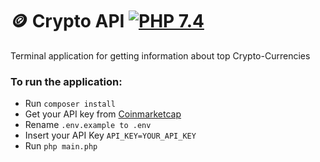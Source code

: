 # 🪙 Crypto API [![PHP 7.4](https://img.shields.io/badge/PHP-7.4-grey?labelColor=777BB4)](https://www.php.net/)

Terminal application for getting information about top Crypto-Currencies

### To run the application:

- Run `composer install`
- Get your API key from [Coinmarketcap](https://coinmarketcap.com/api/)
- Rename `.env.example to .env`
- Insert your API Key `API_KEY=YOUR_API_KEY`
- Run `php main.php`







